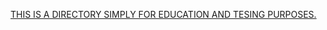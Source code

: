 [THIS IS A DIRECTORY SIMPLY FOR EDUCATION AND TESING PURPOSES.
](https://kwimpcom.github.io/website_library/)
